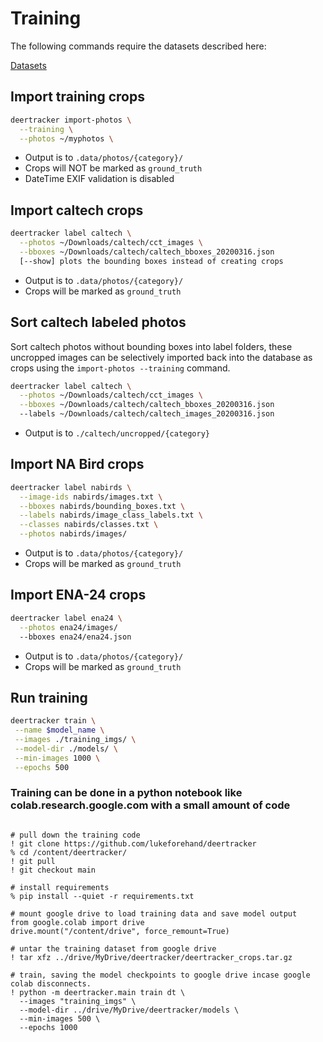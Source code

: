 # Training

The following commands require the datasets described here:

[Datasets](DATASETS.md)

## Import training crops

```bash
deertracker import-photos \
  --training \
  --photos ~/myphotos \
```

* Output is to `.data/photos/{category}/`
* Crops will NOT be marked as `ground_truth`
* DateTime EXIF validation is disabled

## Import caltech crops

```bash
deertracker label caltech \
  --photos ~/Downloads/caltech/cct_images \
  --bboxes ~/Downloads/caltech/caltech_bboxes_20200316.json
  [--show] plots the bounding boxes instead of creating crops
```

* Output is to `.data/photos/{category}/`
* Crops will be marked as `ground_truth`

## Sort caltech labeled photos

Sort caltech photos without bounding boxes into label folders, these uncropped images can be
selectively imported back into the database as crops using the `import-photos --training` command.

```bash
deertracker label caltech \
  --photos ~/Downloads/caltech/cct_images \
  --bboxes ~/Downloads/caltech/caltech_bboxes_20200316.json
  --labels ~/Downloads/caltech/caltech_images_20200316.json
```

* Output is to `./caltech/uncropped/{category}`

## Import NA Bird crops

```bash
deertracker label nabirds \
  --image-ids nabirds/images.txt \
  --bboxes nabirds/bounding_boxes.txt \
  --labels nabirds/image_class_labels.txt \
  --classes nabirds/classes.txt \
  --photos nabirds/images/
```

* Output is to `.data/photos/{category}/`
* Crops will be marked as `ground_truth`

## Import ENA-24 crops

```bash
deertracker label ena24 \
  --photos ena24/images/
  --bboxes ena24/ena24.json
```

* Output is to `.data/photos/{category}/`
* Crops will be marked as `ground_truth`

## Run training

```bash
deertracker train \
 --name $model_name \
 --images ./training_imgs/ \
 --model-dir ./models/ \
 --min-images 1000 \
 --epochs 500
```

### Training can be done in a python notebook like colab.research.google.com with a small amount of code

```notebook

# pull down the training code
! git clone https://github.com/lukeforehand/deertracker
% cd /content/deertracker/
! git pull
! git checkout main

# install requirements
% pip install --quiet -r requirements.txt

# mount google drive to load training data and save model output
from google.colab import drive
drive.mount("/content/drive", force_remount=True)

# untar the training dataset from google drive
! tar xfz ../drive/MyDrive/deertracker/deertracker_crops.tar.gz

# train, saving the model checkpoints to google drive incase google colab disconnects.
! python -m deertracker.main train dt \
  --images "training_imgs" \
  --model-dir ../drive/MyDrive/deertracker/models \
  --min-images 500 \
  --epochs 1000

```
